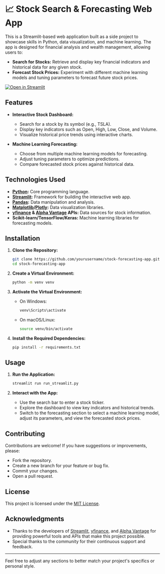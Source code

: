 # 📈 Stock Search & Forecasting Web App

This is a Streamlit-based web application built as a side project to showcase skills in Python, data visualization, and machine learning. The app is designed for financial analysis and wealth management, allowing users to:

- **Search for Stocks:** Retrieve and display key financial indicators and historical data for any given stock.
- **Forecast Stock Prices:** Experiment with different machine learning models and tuning parameters to forecast future stock prices.


[![Open in Streamlit](https://static.streamlit.io/badges/streamlit_badge_black_white.svg)](https://stockforecastingwebapp-jackmao.streamlit.app/)


## Features

- **Interactive Stock Dashboard:**  
  - Search for a stock by its symbol (e.g., TSLA).
  - Display key indicators such as Open, High, Low, Close, and Volume.
  - Visualize historical price trends using interactive charts.

- **Machine Learning Forecasting:**  
  - Choose from multiple machine learning models for forecasting.
  - Adjust tuning parameters to optimize predictions.
  - Compare forecasted stock prices against historical data.

## Technologies Used

- **[Python](https://www.python.org/):** Core programming language.
- **[Streamlit](https://streamlit.io/):** Framework for building the interactive web app.
- **[Pandas](https://pandas.pydata.org/):** Data manipulation and analysis.
- **[Matplotlib](https://matplotlib.org/)/[Plotly](https://plotly.com/):** Data visualization libraries.
- **[yfinance](https://pypi.org/project/yfinance/) & [Alpha Vantage](https://www.alphavantage.co/) APIs:** Data sources for stock information.
- **Scikit-learn/TensorFlow/Keras:** Machine learning libraries for forecasting models.

## Installation

1. **Clone the Repository:**

   ```bash
   git clone https://github.com/yourusername/stock-forecasting-app.git
   cd stock-forecasting-app
   ```

2. **Create a Virtual Environment:**

   ```bash
   python -m venv venv
   ```

3. **Activate the Virtual Environment:**

   - On Windows:

     ```bash
     venv\Scripts\activate
     ```

   - On macOS/Linux:

     ```bash
     source venv/bin/activate
     ```

4. **Install the Required Dependencies:**

   ```bash
   pip install -r requirements.txt
   ```

## Usage

1. **Run the Application:**

   ```bash
   streamlit run run_streamlit.py
   ```

2. **Interact with the App:**
   - Use the search bar to enter a stock ticker.
   - Explore the dashboard to view key indicators and historical trends.
   - Switch to the forecasting section to select a machine learning model, adjust its parameters, and view the forecasted stock prices.

## Contributing

Contributions are welcome! If you have suggestions or improvements, please:
- Fork the repository.
- Create a new branch for your feature or bug fix.
- Commit your changes.
- Open a pull request.

## License

This project is licensed under the [MIT License](LICENSE).

## Acknowledgments

- Thanks to the developers of [Streamlit](https://streamlit.io/), [yfinance](https://pypi.org/project/yfinance/), and [Alpha Vantage](https://www.alphavantage.co/) for providing powerful tools and APIs that make this project possible.
- Special thanks to the community for their continuous support and feedback.

---

Feel free to adjust any sections to better match your project's specifics or personal style.
